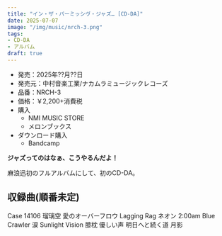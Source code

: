 ```yaml
---
title: "イン・ザ・パーミッシヴ・ジャズ… [CD-DA]"
date: 2025-07-07
image: "/img/music/nrch-3.png"
tags:
- CD-DA
- アルバム
draft: true
---
```


- 発売：2025年??月??日
- 発売元：中村音楽工業/ナカムラミュージックレコーズ
- 品番：NRCH-3
- 価格：￥2,200+消費税
- 購入
    - NMI MUSIC STORE
    - メロンブックス
- ダウンロード購入
    - Bandcamp

**ジャズってのはなぁ、こうやるんだよ！**

麻浪迅初のフルアルバムにして、初のCD-DA。

## 収録曲(順番未定)
Case 14106
瑠璃空
愛のオーバーフロウ
Lagging Rag
ネオン
2:00am
Blue Crawler
涙
Sunlight Vision
膝枕
優しい声
明日へと続く道
月影
